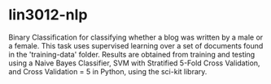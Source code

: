 # lin3012-nlp
Binary Classification for classifying whether a blog was written by a male or a female. This task uses supervised learning over a set of documents found in the 'training-data' folder. Results are obtained from training and testing using a Naive Bayes Classifier, SVM with Stratified 5-Fold Cross Validation, and Cross Validation = 5 in Python, using the sci-kit library.
